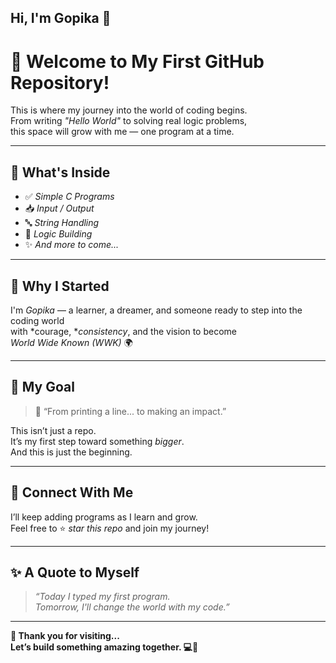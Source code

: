 ## Hi, I'm Gopika 👋

# 🌸 Welcome to My First GitHub Repository!

This is where my journey into the world of coding begins.  
From writing *"Hello World"* to solving real logic problems,  
this space will grow with me — one program at a time.

---

## 🧠 What's Inside

- ✅ *Simple C Programs*
- 📥 *Input / Output*
- 🔤 *String Handling*
- 🔐 *Logic Building*
- ✨ *And more to come...*

---

## 💖 Why I Started

I'm *Gopika* — a learner, a dreamer, and someone ready to step into the coding world  
with *courage, **consistency*, and the vision to become  
*World Wide Known (WWK)* 🌍

---

## 🎯 My Goal

> 📝 “From printing a line... to making an impact.”

This isn’t just a repo.  
It’s my first step toward something *bigger*.  
And this is just the beginning.

---

## 🤝 Connect With Me

I’ll keep adding programs as I learn and grow.  
Feel free to ⭐ *star this repo* and join my journey!

---

## ✨ A Quote to Myself

> _“Today I typed my first program.  
> Tomorrow, I'll change the world with my code.”_

---

**🌷 Thank you for visiting...  
Let’s build something amazing together. 💻🌈**
